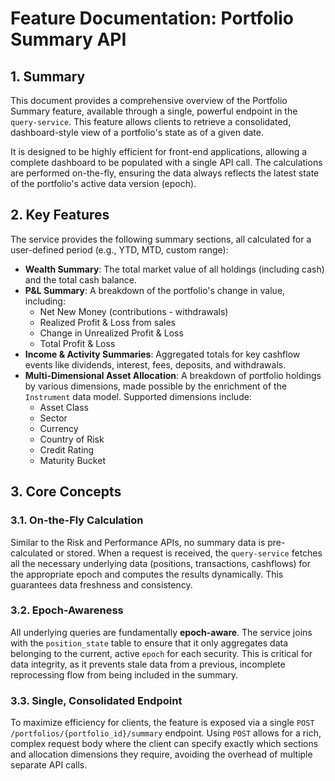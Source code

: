 # Feature Documentation: Portfolio Summary API

## 1. Summary

This document provides a comprehensive overview of the Portfolio Summary feature, available through a single, powerful endpoint in the `query-service`. This feature allows clients to retrieve a consolidated, dashboard-style view of a portfolio's state as of a given date.

It is designed to be highly efficient for front-end applications, allowing a complete dashboard to be populated with a single API call. The calculations are performed on-the-fly, ensuring the data always reflects the latest state of the portfolio's active data version (epoch).

## 2. Key Features

The service provides the following summary sections, all calculated for a user-defined period (e.g., YTD, MTD, custom range):

* **Wealth Summary**: The total market value of all holdings (including cash) and the total cash balance.
* **P&L Summary**: A breakdown of the portfolio's change in value, including:
    * Net New Money (contributions - withdrawals)
    * Realized Profit & Loss from sales
    * Change in Unrealized Profit & Loss
    * Total Profit & Loss
* **Income & Activity Summaries**: Aggregated totals for key cashflow events like dividends, interest, fees, deposits, and withdrawals.
* **Multi-Dimensional Asset Allocation**: A breakdown of portfolio holdings by various dimensions, made possible by the enrichment of the `Instrument` data model. Supported dimensions include:
    * Asset Class
    * Sector
    * Currency
    * Country of Risk
    * Credit Rating
    * Maturity Bucket

## 3. Core Concepts

### 3.1. On-the-Fly Calculation

Similar to the Risk and Performance APIs, no summary data is pre-calculated or stored. When a request is received, the `query-service` fetches all the necessary underlying data (positions, transactions, cashflows) for the appropriate epoch and computes the results dynamically. This guarantees data freshness and consistency.

### 3.2. Epoch-Awareness

All underlying queries are fundamentally **epoch-aware**. The service joins with the `position_state` table to ensure that it only aggregates data belonging to the current, active `epoch` for each security. This is critical for data integrity, as it prevents stale data from a previous, incomplete reprocessing flow from being included in the summary.

### 3.3. Single, Consolidated Endpoint

To maximize efficiency for clients, the feature is exposed via a single `POST /portfolios/{portfolio_id}/summary` endpoint. Using `POST` allows for a rich, complex request body where the client can specify exactly which sections and allocation dimensions they require, avoiding the overhead of multiple separate API calls.